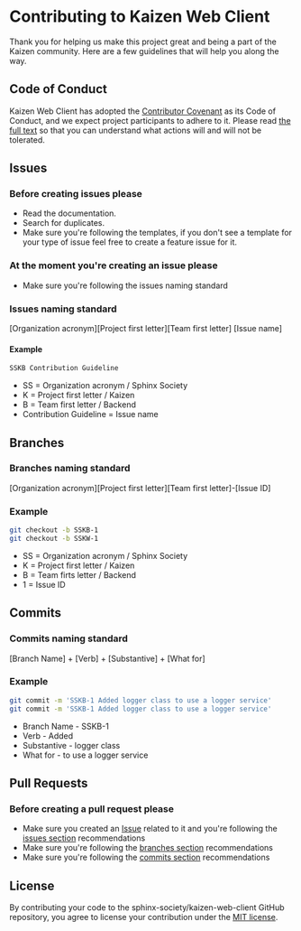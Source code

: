 # Contributing to Kaizen Web Client

Thank you for helping us make this project great and being a part of the Kaizen community. Here are a few guidelines that will help you along the way.

## Code of Conduct

Kaizen Web Client has adopted the [Contributor Covenant](https://www.contributor-covenant.org/) as its Code of Conduct, and we expect project participants to adhere to it.
Please read [the full text](/CODE_OF_CONDUCT.md) so that you can understand what actions will and will not be tolerated.

## Issues

### Before creating issues please

- Read the documentation.
- Search for duplicates.
- Make sure you're following the templates, if you don't see a template for your type of issue feel free to create a feature issue for it.

### At the moment you're creating an issue please

- Make sure you're following the issues naming standard

### Issues naming standard

[Organization acronym][Project first letter][Team first letter] [Issue name]

#### Example

```bash
SSKB Contribution Guideline
```

- SS = Organization acronym / Sphinx Society
- K = Project first letter / Kaizen
- B = Team first letter / Backend
- Contribution Guideline = Issue name

## Branches

### Branches naming standard

[Organization acronym][Project first letter][Team first letter]-[Issue ID]

### Example

```bash
git checkout -b SSKB-1
git checkout -b SSKW-1
```

- SS = Organization acronym / Sphinx Society
- K = Project first letter / Kaizen
- B = Team firts letter / Backend
- 1 = Issue ID

## Commits

### Commits naming standard

[Branch Name] + [Verb] + [Substantive] + [What for]

### Example

```bash
git commit -m 'SSKB-1 Added logger class to use a logger service'
git commit -m 'SSKB-1 Added logger class to use a logger service'
```

- Branch Name - SSKB-1
- Verb - Added
- Substantive - logger class
- What for - to use a logger service

## Pull Requests

### Before creating a pull request please

- Make sure you created an [Issue](https://www.github.com/sphinx-society/kaizen-web-client/issues) related to it and you're following the [issues section](#Issues) recommendations 
- Make sure you're following the [branches section](#Branches) recommendations
- Make sure you're following the [commits section](#Commits) recommendations

## License

By contributing your code to the sphinx-society/kaizen-web-client GitHub repository, you agree to license your contribution under the [MIT license](/LICENSE).
